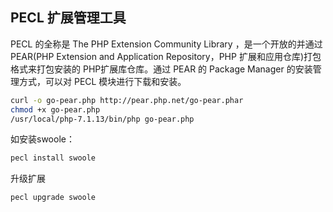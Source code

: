 ## PECL 扩展管理工具
PECL 的全称是 The PHP Extension Community Library ，是一个开放的并通过 PEAR(PHP Extension and Application Repository，PHP 扩展和应用仓库)打包格式来打包安装的 PHP扩展库仓库。通过 PEAR 的 Package Manager 的安装管理方式，可以对 PECL 模块进行下载和安装。

```sh
curl -o go-pear.php http://pear.php.net/go-pear.phar
chmod +x go-pear.php
/usr/local/php-7.1.13/bin/php go-pear.php
```

如安装swoole：
```sh
pecl install swoole
```

升级扩展
```sh
pecl upgrade swoole
```